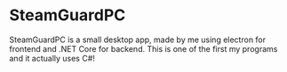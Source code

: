# SteamGuardPC
SteamGuardPC is a small desktop app, made by me using electron for frontend and .NET Core for backend.
This is one of the first my programs and it actually uses C#!
